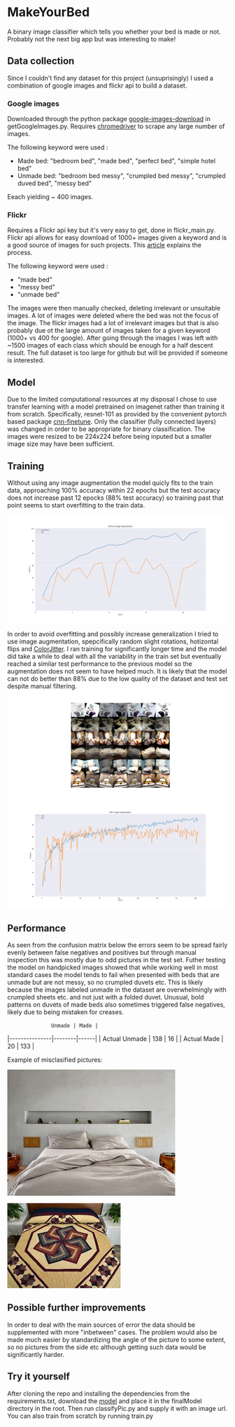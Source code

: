 # MakeYourBed

A binary image classifier which tells you whether your bed is made or not. Probably not the next big app but was interesting to make!

## Data collection
Since I couldn't find any dataset for this project (unsuprisingly) I used a combination of google images and flickr api to build a dataset. 

 ### Google images

Downloaded through the python package [google-images-download](https://github.com/hardikvasa/google-images-download) in getGoogleImages.py. Requires [chromedriver](https://chromedriver.chromium.org/) to scrape any large number of images. 

The following keyword were used : 

* Made bed: "bedroom bed", "made bed", "perfect bed", "simple hotel bed"
* Unmade bed: "bedroom bed messy", "crumpled bed messy", "crumpled duved bed", "messy bed"

Eeach yielding ~  400 images.

### Flickr

Requires a Flickr api key but it's very easy to get, done in flickr_main.py. Flickr api allows for easy download of 1000+ images given a keyword and is a good source of images for such projects. This [article](https://medium.com/@adrianmrit/creating-simple-image-datasets-with-flickr-api-2f19c164d82f) explains the process.

The following keyword were used : 

* "made bed"
* "messy bed"
* "unmade bed"


The images were then manually checked, deleting irrelevant or unsuitable images. A lot of images were deleted where the bed was not the focus of the image. The flickr images had a lot of irrelevant images but that is also probably due ot the large amount of images taken for a given keyword (1000+ vs 400 for google). After going through the images I was left with ~1500 images of each class which should be enough for a half descent result. The full dataset is too large for github but will be provided if someone is interested.


## Model

Due to the limited computational resources at my disposal I chose to use transfer learning with a model pretrained on imagenet rather than training it from scratch. Specifically, resnet-101 as provided by the convenient pytorch based package [cnn-finetune](https://pypi.org/project/cnn-finetune/). Only the classifier (fully connected layers) was changed in order to be appropriate for binary classification. The images were resized to be 224x224 before being inputed but a smaller image size may have been sufficient.

## Training



Without using any image augmentation the model quicly fits to the train data, approaching 100% accuracy within 22 epochs but the test accuracy does not increase past 12 epocks (88% test accuracy) so training past that point seems to start overfitting to the train data.


![vanilla_training](graphics//base_training.png)





In order to avoid overfitting and possibly increase generalization I tried to use image augmentation, spepcifically random slight rotations, hotizontal flips and [ColorJitter](https://pytorch.org/docs/stable/torchvision/transforms.html#torchvision.transforms.ColorJitter). I ran training for significantly longer time and the model did take a while to deal with all the variability in the train set but eventually reached a similar test performance to the previous model so the augmentation does not seem to have helped much. It is likely that the model can not do better than 88% due to the low quality of the dataset and test set despite manual filtering.
![augmented_images](graphics//augmented_album.png)
![augmented_training](graphics//augmented_training.png)



## Performance

As seen from the confusion matrix below the errors seem to be spread fairly evenly between false negatives and positives but through manual inspection this was mostly due to odd pictures in the test set. Futher testing the model on handpicked images showed that while working well in most standard cases the model tends to fail when presented with beds that are unmade but are not messy, so no crumpled duvets etc. This is likely because the images labeled unmade in the dataset are overwhelmingly with crumpled sheets etc. and not just with a folded duvet. Unusual, bold patterns on duvets of made beds also sometimes triggered false negatives, likely due to being mistaken for creases.

                  Unmade | Made |
|---------------|--------|------|
| Actual Unmade | 138    | 16   |
| Actual Made   | 20     | 133  |


Example of misclasified pictures:

![unmade_pic](validationSample//unmade-bed-1117-AD-ZORK09-01_sq.jpg)

![unmade_pic](validationSample//weird_duvet.jfif)


## Possible further improvements

In order to deal with the main sources of error the data should be supplemented with more "inbetween" cases. The problem would also be made much easier by standardizing the angle of the picture to some extent, so no pictures from the side etc although getting such data would be significantly harder.


## Try it yourself
After cloning the repo and installing the dependencies from the requirements.txt, download the [model]() and place it in the finalModel directory in the root. Then run classifyPic.py and supply it with an image url. You can also train from scratch by running train.py